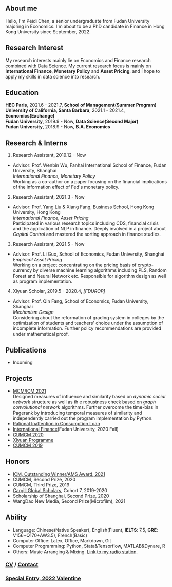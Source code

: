 ## About me

Hello, I'm Peidi Chen, a senior undergraduate from Fudan University majoring in Economics. I'm about to be a PhD candidate in Finance in Hong Kong University since September, 2022.  


## Research Interest

My research interests mainly lie on Economics and Finance research combined with Data Science. My current research focus is mainly on **International Finance**, **Monetary Policy** and **Asset Pricing**, and I hope to apply my skills in data science into research.


## Education
**HEC Paris**, 2021.6 - 2021.7, **School of Management(Summer Program)**  
**University of California, Santa Barbara**, 2021.1 - 2021.4, **Economics(Exchange)**  
**Fudan University**, 2019.9 - Now, **Data Science(Second Major)**  
**Fudan University**, 2018.9 - Now, **B.A. Economics**  

## Research & Interns

1. Research Assistant, 2019.12 - Now
- Advisor: Prof. Wenbin Wu, Fanhai International School of Finance, Fudan University, Shanghai  
  *International Finance, Monetary Policy*  
  Working as a co-author on a paper focusing on the financial implications of the information effect of Fed's monetary policy.   
  
2. Research Assistant, 2021.3 - Now
- Advisor: Prof. Yang Liu & Xiang Fang, Business School, Hong Kong University, Hong Kong  
  *International Finance, Asset Pricing*  
  Participated in various research topics including CDS, financial crisis and the application of NLP in finance. Deeply involved in a project about *Capital Control* and mastered the sorting approach in finance studies.
  
3. Research Assistant, 2021.5 - Now
- Advisor: Prof. Li Guo, School of Economics, Fudan University, Shanghai  
  *Empirical Asset Pricing*  
  Working on a project concentrating on the pricing basis of crypto-currency by diverse machine learning algorithms including PLS, Random Forest and Neural Network etc. Responsible for algorithm design as well as program implementation.  
  
4. Xiyuan Scholar, 2019.5 - 2020.4, *[FDUROP]*
- Advisor: Prof. Qin Fang, School of Economics, Fudan University, Shanghai  
  *Mechanism Design*  
  Considering about the reformation of grading system in colleges by the optimization of students and teachers' choice under the assumption of incomplete information. Further policy recommendations are provided under mathematical proof.
  
## Publications
- Incoming

## Projects
- [MCM/ICM 2021](projects/ICM2021_Peidi_Chen.pdf)  
  Designed measures of influence and similarity based on *dynamic social network* structure as well as th e robustness check based on *graph convolutional network* algorithms. Further overcome the time-bias in Pagerank by introducing temporal measures of similarity and independently carried out the program implementation by Python.  
- [Rational Inattention in Consumption Loan](projects/RI.pdf)
- [International Finance](projects/International_Finance_2020Fall.pdf)(Fudan University, 2020 Fall)
- [CUMCM 2020](projects/CUMCM2020_Peidi_Chen.pdf)
- [Xiyuan Programme](projects/30A2.pdf)
- [CUMCM 2019](projects/CUMCM2019_Peidi_Chen.pdf)

## Honors
- [ICM, Outstanding Winner/AMS Award, 2021](personal/ICM2021_Peidi_Chen.pdf)
- CUMCM, Second Prize, 2020
- CUMCM, Third Prize, 2019
- [Cargill Global Scholars](https://www.cargillglobalscholars.com/testimonials/), Cohort 7, 2019-2020
- Scholarship of Shanghai, Second Prize, 2020  
- WangDao New Media, Second Prize(Microfilm), 2021

## Ability
- Language: Chinese(Native Speaker), English(Fluent, **IELTS**: 7.5, **GRE**: V156+Q170+AW3.5), French(Basic)
- Computer Office: Latex, Office, Markdown, Git
- Computer Programming: Python, Stata&Tensorflow, MATLAB&Dynare, R
- Others: Music Arranging & Mixing. [Link to my radio station](https://music.163.com/#/djradio?id=793067430).

### [CV](personal/CV_Peidi_Chen_2021_7.pdf) / [Contact](personal/contact.md)

### [Special Entry, 2022 Valentine](Valentine/2022_valen.html)

